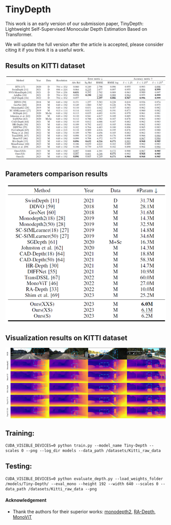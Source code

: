 # TinyDepth

This work is an early version of our submission paper, TinyDepth: Lightweight Self-Supervised Monocular Depth Estimation Based on Transformer.


We will update the full version after the article is accepted, please consider citing it if you think it is a useful work.


## Results on KITTI dataset
![](figures/result1.png)

## Parameters comparison results
![](figures/result2.png)

## Visualization results on KITTI dataset
![](figures/result3.png)


## Training:

```
CUDA_VISIBLE_DEVICES=0 python train.py --model_name Tiny-Depth --scales 0 --png --log_dir models --data_path /datasets/Kitti_raw_data
```


## Testing:

```
CUDA_VISIBLE_DEVICES=0 python evaluate_depth.py --load_weights_folder /models/Tiny-Depth/ --eval_mono --height 192 --width 640 --scales 0 --data_path /datasets/Kitti_raw_data --png
```


#### Acknowledgement
 - Thank the authors for their superior works: [monodepth2](https://github.com/nianticlabs/monodepth2), [RA-Depth](https://github.com/hmhemu/RA-Depth), [MonoViT](https://github.com/zxcqlf/MonoViT)
 
 
